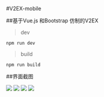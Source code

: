 #V2EX-mobile

##基于Vue.js 和Bootstrap 仿制的V2EX

>dev

`npm run dev`

>build

`npm run build`

##界面截图

![](http://space.qiniudn.com/V2EX-latest.png-github)
![](http://space.qiniudn.com/V2EX-detail.png-github)
![](http://space.qiniudn.com/V2EX-node.png-github)
![](http://space.qiniudn.com/V2EX-user.png-github)
